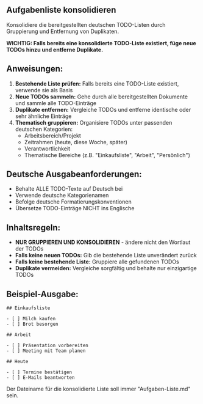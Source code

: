 ## Aufgabenliste konsolidieren

Konsolidiere die bereitgestellten deutschen TODO-Listen durch Gruppierung und Entfernung von Duplikaten.

**WICHTIG: Falls bereits eine konsolidierte TODO-Liste existiert, füge neue TODOs hinzu und entferne Duplikate.**

## Anweisungen:

1. **Bestehende Liste prüfen:** Falls bereits eine TODO-Liste existiert, verwende sie als Basis
2. **Neue TODOs sammeln:** Gehe durch alle bereitgestellten Dokumente und sammle alle TODO-Einträge
3. **Duplikate entfernen:** Vergleiche TODOs und entferne identische oder sehr ähnliche Einträge
4. **Thematisch gruppieren:** Organisiere TODOs unter passenden deutschen Kategorien:
   - Arbeitsbereich/Projekt
   - Zeitrahmen (heute, diese Woche, später)
   - Verantwortlichkeit
   - Thematische Bereiche (z.B. "Einkaufsliste", "Arbeit", "Persönlich")

## Deutsche Ausgabeanforderungen:

- Behalte ALLE TODO-Texte auf Deutsch bei
- Verwende deutsche Kategorienamen
- Befolge deutsche Formatierungskonventionen
- Übersetze TODO-Einträge NICHT ins Englische

## Inhaltsregeln:

- **NUR GRUPPIEREN UND KONSOLIDIEREN** - ändere nicht den Wortlaut der TODOs
- **Falls keine neuen TODOs:** Gib die bestehende Liste unverändert zurück
- **Falls keine bestehende Liste:** Gruppiere alle gefundenen TODOs
- **Duplikate vermeiden:** Vergleiche sorgfältig und behalte nur einzigartige TODOs

## Beispiel-Ausgabe:

```
## Einkaufsliste

- [ ] Milch kaufen
- [ ] Brot besorgen

## Arbeit

- [ ] Präsentation vorbereiten
- [ ] Meeting mit Team planen

## Heute

- [ ] Termine bestätigen
- [ ] E-Mails beantworten
```

Der Dateiname für die konsolidierte Liste soll immer "Aufgaben-Liste.md" sein.